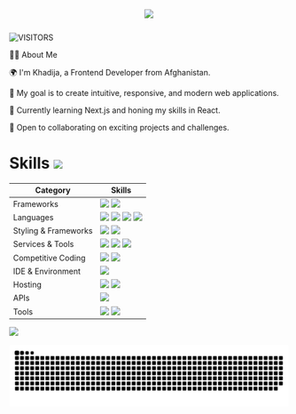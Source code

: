 <!---
khaduj03/khaduj03 is a ✨ special ✨ repository because its `README.md` (this file) appears on your GitHub profile.
You can click the Preview link to take a look at your changes.
--->

<h1 align="center"> <a href="https://git.io/typing-svg"> <img src="https://readme-typing-svg.herokuapp.com?lines=Hi+there!+👋;I'm+Khadija!;Welcome+to+my+GitHub+profile!&center=true&size=30"> </a> </h1> 

![VISITORS](https://api.visitorbadge.io/api/visitors?path=https%3A%2F%2Fgithub.com%2Fkhaduj03%2Fkhaduj03&label=VISITORS&labelColor=%23000&countColor=%230A0209)

👩‍💻 About Me

🌍 I'm Khadija, a Frontend Developer from Afghanistan.

🎯 My goal is to create intuitive, responsive, and modern web applications.

🌱 Currently learning Next.js and honing my skills in React.

🤝 Open to collaborating on exciting projects and challenges.

# Skills <img src='https://user-images.githubusercontent.com/74038190/206662607-d9e7591e-bbf9-42f9-9386-29efc927bc16.gif' width="40"> 

| Category          | Skills        |
|-------------------|---------------|
| Frameworks        | <img src="https://img.shields.io/badge/next.js-000000?style=for-the-badge&logo=nextdotjs&logoColor=white"/> <img src="https://img.shields.io/badge/React-20232A?style=for-the-badge&logo=react&logoColor=61DAFB"/>     |
| Languages         | <img src="https://img.shields.io/badge/JavaScript-323330?style=for-the-badge&logo=javascript&logoColor=F7DF1E"/> <img src="https://img.shields.io/badge/TypeScript-007ACC?style=for-the-badge&logo=typescript&logoColor=white"/> <img src="https://img.shields.io/badge/HTML5-E34F26?style=for-the-badge&logo=html5&logoColor=white" /> <img src="https://img.shields.io/badge/Python-3776AB?style=for-the-badge&logo=python&logoColor=white" /> |
| Styling & Frameworks | <img src="https://img.shields.io/badge/CSS3-1572B6?style=for-the-badge&logo=css3&logoColor=white" /> <img src="https://img.shields.io/badge/Tailwind_CSS-38B2AC?style=for-the-badge&logo=tailwind-css&logoColor=white"/>|
| Services & Tools  | <a href="https://github.com/khaduj03"><img src="https://img.shields.io/badge/GitHub-000000?style=for-the-badge&logo=github&logoColor=white"/></a> <img src="https://img.shields.io/badge/GIT-E44C30?style=for-the-badge&logo=git&logoColor=white"/> <img src="https://img.shields.io/badge/firebase-ffca28?style=for-the-badge&logo=firebase&logoColor=black"/> |
| Competitive Coding | <a href="https://leetcode.com/anmol4coder/"><img src="https://img.shields.io/badge/-LeetCode-FFA116?style=for-the-badge&logo=LeetCode&logoColor=black"/></a> <a href="https://www.frontendmentor.io/profile/khaduj03" target="_blank">  <img src="https://img.shields.io/badge/-Frontend%20Mentor-141620?style=for-the-badge&logo=frontendmentor&logoColor=white"/></a> |
| IDE & Environment | <img src="https://img.shields.io/badge/VSCode-0078D4?style=for-the-badge&logo=visual%20studio%20code&logoColor=white" />  |
| Hosting           | <img src="https://img.shields.io/badge/Vercel-000000?style=for-the-badge&logo=vercel&logoColor=white"/> <img src="https://img.shields.io/badge/Netlify-00C7B7?style=for-the-badge&logo=netlify&logoColor=white"/> |
| APIs              | <img src="https://img.shields.io/badge/Postman-FF6C37?style=for-the-badge&logo=Postman&logoColor=white" />  |
| Tools             | <img src="https://img.shields.io/badge/VS%20Code-007ACC?style=for-the-badge&logo=visualstudiocode&logoColor=white"/> <img src="https://img.shields.io/badge/Git-F05032?style=for-the-badge&logo=git&logoColor=white"/> |


<img src="https://github-readme-activity-graph.vercel.app/graph?username=khaduj03&bg_color=161b22&color=ffffff&line=d5d5d5&point=a76c6c&area=true&hide_border=true&hide_title=true" />





![Snake animation](https://raw.githubusercontent.com/khaduj03/khaduj03/output/github-contribution-grid-snake-dark.svg)
